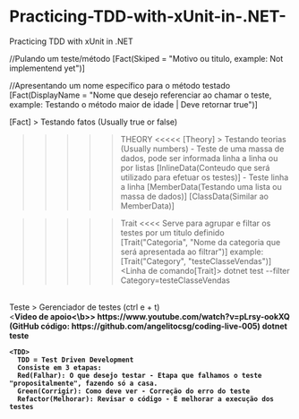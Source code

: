 # Practicing-TDD-with-xUnit-in-.NET-
Practicing TDD with xUnit in .NET 

<DATA ANNOTATIONS>

//Pulando um teste/método
[Fact(Skiped = "Motivo ou titulo, example: Not implementend yet")]

//Apresentando um nome específico para o método testado
[Fact(DisplayName = "Nome que desejo referenciar ao chamar o teste, example: Testando o método maior de idade | Deve retornar true")]

[Fact] > Testando fatos (Usually true or false)
  
  >>>>> THEORY <<<<<
[Theory] > Testando teorias (Usually numbers) - Teste de uma massa de dados, pode ser informada linha a linha ou por listas
  [InlineData(Conteudo que será utilizado para efetuar os testes)] - Teste linha a linha
  [MemberData(Testando uma lista ou massa de dados)] <Inumeration>
  [ClassData(Similar ao MemberData)] <Inumeration>
  
  >>>>> Trait <<<<
  Serve para agrupar e filtar os testes por um titulo definido
  [Trait("Categoria", "Nome da categoria que será apresentada ao filtrar")]
  example:
  [Trait("Category", "testeClasseVendas")]
  <Linha de comando[Trait]>
    dotnet test --filter Category=testeClasseVendas 

  </br>  
  <Verificando os testes> 
    Teste > Gerenciador de testes (ctrl e + t)
  </br>
  <<b>Video de apoio<\b>>
  https://www.youtube.com/watch?v=pLrsy-ookXQ (GitHub código: https://github.com/angelitocsg/coding-live-005)
  
  <Linha de comando>
    dotnet teste
    
    <TDD>
      TDD = Test Driven Development
      Consiste em 3 etapas:
      Red(Falhar): O que desejo testar - Etapa que falhamos o teste "propositalmente", fazendo só a casa.
      Green(Corrigir): Como deve ver - Correção do erro do teste 
      Refactor(Melhorar): Revisar o código - E melhorar a execução dos testes
